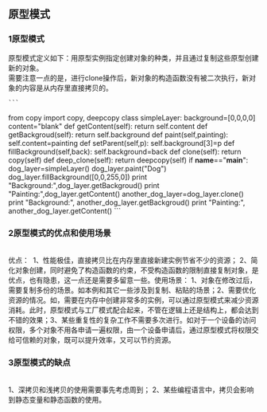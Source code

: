 ## 原型模式

### 1原型模式

原型模式定义如下：用原型实例指定创建对象的种类，并且通过复制这些原型创建新的对象。  
需要注意一点的是，进行clone操作后，新对象的构造函数没有被二次执行，新对象的内容是从内存里直接拷贝的。


    ```
from copy import copy, deepcopy
    class simpleLayer:
        background=[0,0,0,0]
        content="blank"
        def getContent(self):
            return self.content
        def getBackgroud(self):
            return self.background
        def paint(self,painting):
            self.content=painting
        def setParent(self,p):
            self.background[3]=p
        def fillBackground(self,back):
            self.background=back
        def clone(self):
            return copy(self)
        def deep_clone(self):
            return deepcopy(self)
    if  __name__=="__main__":
        dog_layer=simpleLayer()
        dog_layer.paint("Dog")
        dog_layer.fillBackground([0,0,255,0])
        print "Background:",dog_layer.getBackgroud()
        print "Painting:",dog_layer.getContent()
        another_dog_layer=dog_layer.clone()
        print "Background:", another_dog_layer.getBackgroud()
        print "Painting:", another_dog_layer.getContent()
    ```




### 2原型模式的优点和使用场景


​    
​    优点：
​    1、性能极佳，直接拷贝比在内存里直接新建实例节省不少的资源；
​    2、简化对象创建，同时避免了构造函数的约束，不受构造函数的限制直接复制对象，是优点，也有隐患，这一点还是需要多留意一些。
​    使用场景：
​    1、对象在修改过后，需要复制多份的场景。如本例和其它一些涉及到复制、粘贴的场景；
​    2、需要优化资源的情况。如，需要在内存中创建非常多的实例，可以通过原型模式来减少资源消耗。此时，原型模式与工厂模式配合起来，不管在逻辑上还是结构上，都会达到不错的效果；
​    3、某些重复性的复杂工作不需要多次进行。如对于一个设备的访问权限，多个对象不用各申请一遍权限，由一个设备申请后，通过原型模式将权限交给可信赖的对象，既可以提升效率，又可以节约资源。


### 3原型模式的缺点


​    
​    1、深拷贝和浅拷贝的使用需要事先考虑周到；
​    2、某些编程语言中，拷贝会影响到静态变量和静态函数的使用。

